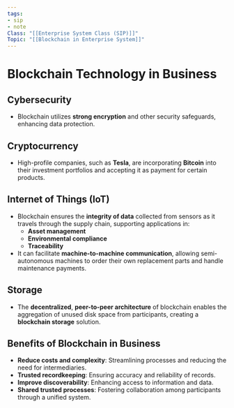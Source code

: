 ```yaml
---
tags:
- sip
- note
Class: "[[Enterprise System Class (SIP)]]"
Topic: "[[Blockchain in Enterprise System]]"
---
```


# Blockchain Technology in Business

## Cybersecurity

- Blockchain utilizes **strong encryption** and other security safeguards, enhancing data protection.

## Cryptocurrency

- High-profile companies, such as **Tesla**, are incorporating **Bitcoin** into their investment portfolios and accepting it as payment for certain products.

## Internet of Things (IoT)

- Blockchain ensures the **integrity of data** collected from sensors as it travels through the supply chain, supporting applications in:
  - **Asset management**
  - **Environmental compliance**
  - **Traceability**
- It can facilitate **machine-to-machine communication**, allowing semi-autonomous machines to order their own replacement parts and handle maintenance payments.

## Storage

- The **decentralized**, **peer-to-peer architecture** of blockchain enables the aggregation of unused disk space from participants, creating a **blockchain storage** solution.

## Benefits of Blockchain in Business

- **Reduce costs and complexity**: Streamlining processes and reducing the need for intermediaries.
- **Trusted recordkeeping**: Ensuring accuracy and reliability of records.
- **Improve discoverability**: Enhancing access to information and data.
- **Shared trusted processes**: Fostering collaboration among participants through a unified system.
